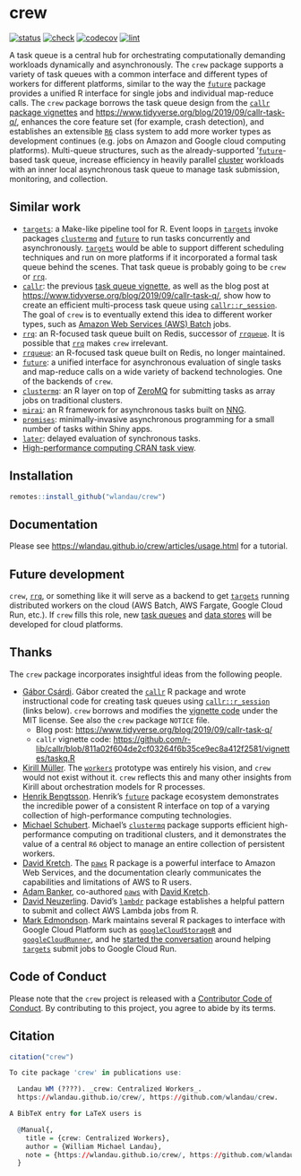 
# crew

[![status](https://www.repostatus.org/badges/latest/concept.svg)](https://www.repostatus.org/#Concept)
[![check](https://github.com/wlandau/crew/workflows/check/badge.svg)](https://github.com/wlandau/crew/actions?query=workflow%3Acheck)
[![codecov](https://codecov.io/gh/wlandau/crew/branch/main/graph/badge.svg?token=3T5DlLwUVl)](https://app.codecov.io/gh/wlandau/crew)
[![lint](https://github.com/wlandau/crew/workflows/lint/badge.svg)](https://github.com/wlandau/crew/actions?query=workflow%3Alint)

A task queue is a central hub for orchestrating computationally
demanding workloads dynamically and asynchronously. The `crew` package
supports a variety of task queues with a common interface and different
types of workers for different platforms, similar to the way the
[`future`](https://future.futureverse.org/) package provides a unified R
interface for single jobs and individual map-reduce calls. The `crew`
package borrows the task queue design from the [`callr` package
vignettes](https://github.com/r-lib/callr/blob/811a02f604de2cf03264f6b35ce9ec8a412f2581/vignettes/Task-queue-with-callr.Rmd)
and <https://www.tidyverse.org/blog/2019/09/callr-task-q/>, enhances the
core feature set (for example, crash detection), and establishes an
extensible [`R6`](https://r6.r-lib.org/) class system to add more worker
types as development continues (e.g. jobs on Amazon and Google cloud
computing platforms). Multi-queue structures, such as the
already-supported ’[`future`](https://future.futureverse.org/)-based
task queue, increase efficiency in heavily parallel
[cluster](https://future.batchtools.futureverse.org/) workloads with an
inner local asynchronous task queue to manage task submission,
monitoring, and collection.

## Similar work

-   [`targets`](https://docs.ropensci.org/targets/): a Make-like
    pipeline tool for R. Event loops in
    [`targets`](https://docs.ropensci.org/targets/) invoke packages
    [`clustermq`](https://mschubert.github.io/clustermq/) and
    [`future`](https://future.futureverse.org/) to run tasks
    concurrently and asynchronously.
    [`targets`](https://docs.ropensci.org/targets/) would be able to
    support different scheduling techniques and run on more platforms if
    it incorporated a formal task queue behind the scenes. That task
    queue is probably going to be `crew` or
    [`rrq`](https://mrc-ide.github.io/rrq/).
-   [`callr`](https://github.com/r-lib/callr): the previous [task queue
    vignette](https://github.com/r-lib/callr/blob/811a02f604de2cf03264f6b35ce9ec8a412f2581/vignettes/Task-queue-with-callr.Rmd),
    as well as the blog post at
    <https://www.tidyverse.org/blog/2019/09/callr-task-q/>, show how to
    create an efficient multi-process task queue using
    [`callr::r_session`](https://callr.r-lib.org/reference/r_session.html).
    The goal of `crew` is to eventually extend this idea to different
    worker types, such as [Amazon Web Services (AWS)
    Batch](https://aws.amazon.com/batch/) jobs.
-   [`rrq`](https://mrc-ide.github.io/rrq/): an R-focused task queue
    built on Redis, successor of
    [`rrqueue`](http://traitecoevo.github.io/rrqueue/). It is possible
    that [`rrq`](https://mrc-ide.github.io/rrq/) makes `crew`
    irrelevant.
-   [`rrqueue`](http://traitecoevo.github.io/rrqueue/): an R-focused
    task queue built on Redis, no longer maintained.
-   [`future`](https://future.futureverse.org/): a unified interface for
    asynchronous evaluation of single tasks and map-reduce calls on a
    wide variety of backend technologies. One of the backends of `crew`.
-   [`clustermq`](https://mschubert.github.io/clustermq/): an R layer on
    top of [ZeroMQ](https://zeromq.org/) for submitting tasks as array
    jobs on traditional clusters.
-   [`mirai`](https://github.com/shikokuchuo/mirai): an R framework for
    asynchronous tasks built on [NNG](https://nng.nanomsg.org).
-   [`promises`](https://rstudio.github.io/promises/):
    minimally-invasive asynchronous programming for a small number of
    tasks within Shiny apps.
-   [`later`](https://r-lib.github.io/later/): delayed evaluation of
    synchronous tasks.
-   [High-performance computing CRAN task
    view](https://CRAN.R-project.org/view=HighPerformanceComputing).

## Installation

``` r
remotes::install_github("wlandau/crew")
```

## Documentation

Please see <https://wlandau.github.io/crew/articles/usage.html> for a
tutorial.

## Future development

`crew`, [`rrq`](https://mrc-ide.github.io/rrq/), or something like it
will serve as a backend to get
[`targets`](https://docs.ropensci.org/targets/) running distributed
workers on the cloud (AWS Batch, AWS Fargate, Google Cloud Run, etc.).
If `crew` fills this role, new [task
queues](https://wlandau.github.io/crew/reference/index.html#queues) and
[data
stores](https://wlandau.github.io/crew/reference/index.html#stores) will
be developed for cloud platforms.

## Thanks

The `crew` package incorporates insightful ideas from the following
people.

-   [Gábor Csárdi](https://github.com/gaborcsardi/). Gábor created the
    [`callr`](https://github.com/r-lib/callr) R package and wrote
    instructional code for creating task queues using
    [`callr::r_session`](https://callr.r-lib.org/reference/r_session.html)
    (links below). `crew` borrows and modifies the [vignette
    code](https://github.com/r-lib/callr/blob/811a02f604de2cf03264f6b35ce9ec8a412f2581/vignettes/taskq.R)
    under the MIT license. See also the `crew` package `NOTICE` file.
    -   Blog post:
        <https://www.tidyverse.org/blog/2019/09/callr-task-q/>
    -   `callr` vignette code:
        <https://github.com/r-lib/callr/blob/811a02f604de2cf03264f6b35ce9ec8a412f2581/vignettes/taskq.R>
-   [Kirill Müller](https://github.com/krlmlr/). The
    [`workers`](https://github.com/wlandau/workers) prototype was
    entirely his vision, and `crew` would not exist without it. `crew`
    reflects this and many other insights from Kirill about
    orchestration models for R processes.
-   [Henrik Bengtsson](https://github.com/HenrikBengtsson/). Henrik’s
    [`future`](https://github.com/HenrikBengtsson/future/) package
    ecosystem demonstrates the incredible power of a consistent R
    interface on top of a varying collection of high-performance
    computing technologies.
-   [Michael Schubert](https://github.com/mschubert/). Michael’s
    [`clustermq`](https://mschubert.github.io/clustermq/) package
    supports efficient high-performance computing on traditional
    clusters, and it demonstrates the value of a central `R6` object to
    manage an entire collection of persistent workers.
-   [David Kretch](https://github.com/davidkretch). The
    [`paws`](https://github.com/paws-r/paws) R package is a powerful
    interface to Amazon Web Services, and the documentation clearly
    communicates the capabilities and limitations of AWS to R users.
-   [Adam Banker](https://github.com/adambanker), co-authored
    [`paws`](https://github.com/paws-r/paws) with [David
    Kretch](https://github.com/davidkretch).
-   [David Neuzerling](https://github.com/mdneuzerling). David’s
    [`lambdr`](https://github.com/mdneuzerling/lambdr/) package
    establishes a helpful pattern to submit and collect AWS Lambda jobs
    from R.
-   [Mark Edmondson](https://github.com/MarkEdmondson1234/). Mark
    maintains several R packages to interface with Google Cloud Platform
    such as
    [`googleCloudStorageR`](https://github.com/cloudyr/googleCloudStorageR)
    and
    [`googleCloudRunner`](https://github.com/MarkEdmondson1234/googleCloudRunner),
    and he [started the
    conversation](https://github.com/ropensci/targets/issues/720) around
    helping [`targets`](https://github.com/ropensci/targets) submit jobs
    to Google Cloud Run.

## Code of Conduct

Please note that the `crew` project is released with a [Contributor Code
of
Conduct](https://github.com/wlandau/crew/blob/main/CODE_OF_CONDUCT.md).
By contributing to this project, you agree to abide by its terms.

## Citation

``` r
citation("crew")

To cite package 'crew' in publications use:

  Landau WM (????). _crew: Centralized Workers_.
  https://wlandau.github.io/crew/, https://github.com/wlandau/crew.

A BibTeX entry for LaTeX users is

  @Manual{,
    title = {crew: Centralized Workers},
    author = {William Michael Landau},
    note = {https://wlandau.github.io/crew/, https://github.com/wlandau/crew},
  }
```
